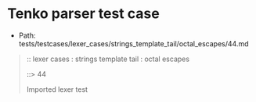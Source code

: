 # Tenko parser test case

- Path: tests/testcases/lexer_cases/strings_template_tail/octal_escapes/44.md

> :: lexer cases : strings template tail : octal escapes
>
> ::> 44
>
> Imported lexer test
>
> <template tail> ZeroToThreeOctalDigit [lookahead @{x2209}@ OctalDigit] (other character/high digit)

## Input

`````js
`${"-->"}\008`
`````

## Output

_Note: the whole output block is auto-generated. Manual changes will be overwritten!_

Below follow outputs in four parsing modes: sloppy mode, strict mode script goal, module goal, web compat mode (always sloppy).

Note that the output parts are auto-generated by the test runner to reflect actual result.

### Sloppy mode

Parsed with script goal and as if the code did not start with strict mode header.

`````
throws: Parser error!
  Template contained an illegal escape, these are only allowed in _tagged_ templates in >=ES2018

`${"-->"}\008`
        ^------- error
`````

### Strict mode

Parsed with script goal but as if it was starting with `"use strict"` at the top.

_Output same as sloppy mode._

### Module goal

Parsed with the module goal.

_Output same as sloppy mode._

### Web compat mode

Parsed in sloppy script mode but with the web compat flag enabled.

_Output same as sloppy mode._
